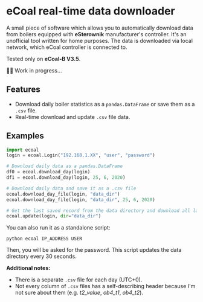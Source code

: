# eCoal real-time data downloader
A small piece of software which allows you to automatically download data from boilers equipped with **eSterownik** manufacturer's controller. It's an unofficial tool written for home purposes. The data is downloaded via local network, which eCoal controller is connected to.

Tested only on **eCoal-B V3.5**.

👷‍♂️ Work in progress...

## Features
- Download daily boiler statistics as a `pandas.DataFrame` or save them as a `.csv` file.
- Real-time download and update `.csv` file data.

## Examples
```py
import ecoal
login = ecoal.Login("192.168.1.XX", "user", "password")

# Download daily data as a pandas.DataFrame
df0 = ecoal.download_day(login)
df1 = ecoal.download_day(login, 25, 6, 2020)

# Download daily data and save it as a .csv file
ecoal.download_day_file(login, "data_dir")
ecoal.download_day_file(login, "data_dir", 25, 6, 2020)

# Get the last saved record from the data directory and download all later records
ecoal.update(login, dir="data_dir")
```
You can also run it as a standalone script:
```
python ecoal IP_ADDRESS USER
```

Then, you will be asked for the password. This script updates the data directory every 30 seconds.

**Additional notes:**
- There is a separate `.csv` file for each day (UTC+0). 
- Not every column of `.csv` files has a self-describing header because I'm not sure about them (e.g. *t2_value*, *ob4_t1*, *ob4_t2*).